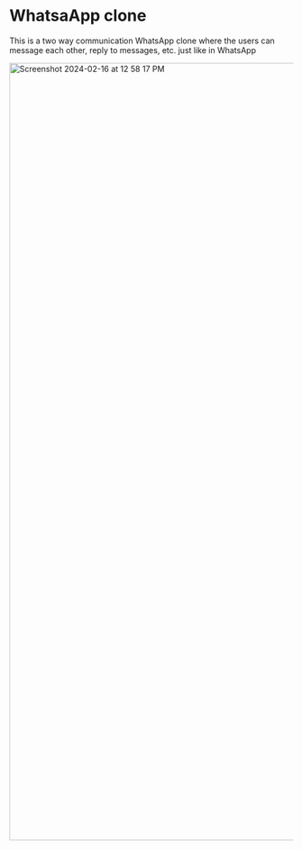 # WhatsaApp clone

This is a two way communication WhatsApp clone where the users can message each other, reply to messages, etc. just like in WhatsApp

<img width="1380" alt="Screenshot 2024-02-16 at 12 58 17 PM" src="https://github.com/PanavShah1/whatsapp-clone/assets/147324049/01b03451-a15d-4172-80c1-a5c22dfad2aa">